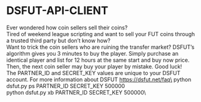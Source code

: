# DSFUT-API-CLIENT
Ever wondered how coin sellers sell their coins?\
Tired of weekend league scripting and want to sell your FUT coins through a trusted third party but don’t know how?\
Want to trick the coin sellers who are ruining the transfer market? DSFUT’s algorithm gives you 3 minutes to buy the player. Simply purchase an identical player and list for 12 hours at the same start and buy now price. Then, the next coin seller may buy your player by mistake. Good luck!\
The PARTNER_ID and SECRET_KEY values are unique to your DSFUT account. For more information about DSFUT https://dsfut.net/faq\
python dsfut.py ps PARTNER_ID SECRET_KEY 500000\
python dsfut.py xb PARTNER_ID SECRET_KEY 500000\

